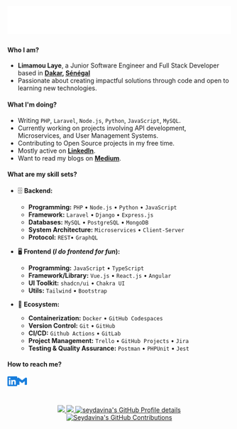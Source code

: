 <h1 align="center">
  <img src="https://raw.githubusercontent.com/seydavina/seydavina/main/assets/name.svg" alt="Virtual Voyager" />
</h1>

#### Who I am?

- **Limamou Laye**, a Junior Software Engineer and Full Stack Developer based in **[Dakar](https://fr.wikipedia.org/wiki/Dakar), [Sénégal](https://fr.wikipedia.org/wiki/S%C3%A9n%C3%A9gal)**
- Passionate about creating impactful solutions through code and open to learning new technologies.

#### What I'm doing?

- Writing `PHP`, `Laravel`, `Node.js`, `Python`, `JavaScript`, `MySQL`.
- Currently working on projects involving API development, Microservices, and User Management Systems.
- Contributing to Open Source projects in my free time.
- Mostly active on **[LinkedIn](https://www.linkedin.com/in/limamou-laye)**.
- Want to read my blogs on **[Medium](https://medium.com/@seydinalimamoulayeyade)**.

#### What are my skill sets?

- 🗄️ **Backend:**

  - **Programming:** `PHP` • `Node.js` • `Python` • `JavaScript`
  - **Framework:** `Laravel` • `Django` • `Express.js`
  - **Databases:** `MySQL` • `PostgreSQL` • `MongoDB`
  - **System Architecture:** `Microservices` • `Client-Server`
  - **Protocol:** `REST`• `GraphQL`

- 🖥 **Frontend (_I do frontend for fun_):**

  - **Programming:** `JavaScript` • `TypeScript`
  - **Framework/Library:** `Vue.js` • `React.js` • `Angular`
  - **UI Toolkit:** `shadcn/ui` • `Chakra UI`
  - **Utils:** `Tailwind` • `Bootstrap`

- 🎡 **Ecosystem:**
  - **Containerization:** `Docker` • `GitHub Codespaces`
  - **Version Control:** `Git` • `GitHub`
  - **CI/CD:** `Github Actions` • `GitLab`
  - **Project Management:** `Trello` • `GitHub Projects` • `Jira`
  - **Testing & Quality Assurance:** `Postman` • `PHPUnit` • `Jest`

#### How to reach me?

<a href="https://www.linkedin.com/in/limamou-laye">
  <img align="left" alt="LinkedIn" width="22px" src="./assets/linkedin.svg" />
</a>
<a href="mailto:limamoudotcom@gmail.com">
  <img align="left" alt="Mail" width="22px" src="./assets/gmail.svg" />
</a>

<br/>
<br/>
<br/>

<p align="center"> 
  <a href="http://www.github.com/seydavina">
    <img src="http://github-profile-summary-cards.vercel.app/api/cards/stats?username=seydavina&theme=algolia" />
  </a>  
  <a href="http://www.github.com/seydavina">
    <img src="http://github-profile-summary-cards.vercel.app/api/cards/productive-time?username=seydavina&theme=algolia&utcOffset=8" />
  </a>
  <a href="http://www.github.com/seydavina">
    <img src="http://github-profile-summary-cards.vercel.app/api/cards/profile-details?username=seydavina&theme=algolia" alt="seydavina's GitHub Profile details" />
  </a>
  <a href="http://www.github.com/seydavina">
    <img src="https://github-readme-activity-graph.vercel.app/graph?username=seydavina&theme=react-dark&hide_border=true&hide_title=false&area=true&custom_title=All%20Contributions" alt="Seydavina's GitHub Contributions" />
  </a> 
</p>
